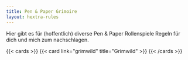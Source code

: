 ```yaml
---
title: Pen & Paper Grimoire
layout: hextra-rules
---
```


Hier gibt es für (hoffentlich) diverse Pen & Paper Rollenspiele Regeln für dich und mich zum nachschlagen.  

{{< cards >}}
  {{< card link="grimwild" title="Grimwild" >}}
{{< /cards >}}